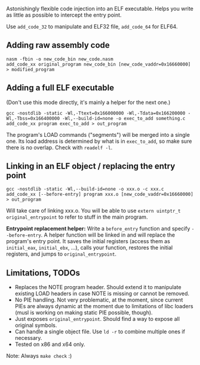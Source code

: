 Astonishingly flexible code injection into an ELF executable. Helps you write as little as possible to intercept the entry point.

Use `add_code_32` to manipulate and ELF32 file, `add_code_64` for ELF64.


Adding raw assembly code
------------------------

    nasm -fbin -o new_code_bin new_code.nasm
    add_code_xx original_program new_code_bin [new_code_vaddr=0x16660000] > modified_program


Adding a full ELF executable
----------------------------

(Don't use this mode directly, it's mainly a helper for the next one.)

    gcc -nostdlib -static -Wl,-Ttext=0x166000000 -Wl,-Tdata=0x166200000 -Wl,-Tbss=0x166400000 -Wl,--build-id=none -o exec_to_add something.c
    add_code_xx program exec_to_add > out_program
    
The program's LOAD commands ("segments") will be merged into a single one. Its load address is determined by what is in `exec_to_add`, so make sure there is no overlap. Check with `readelf -l`.



Linking in an ELF object / replacing the entry point
----------------------------------------------------

    gcc -nostdlib -static -Wl,--build-id=none -o xxx.o -c xxx.c
    add_code_xx [--before-entry] program xxx.o [new_code_vaddr=0x16660000] > out_program

Will take care of linking xxx.o. You will be able to use `extern uintptr_t original_entrypoint` to refer to stuff in the main program.

**Entrypoint replacement helper:** Write a `before_entry` function and specify `--before-entry`.
A helper function will be linked in and will replace the program's entry point. It saves the initial registers (access them as `initial_eax`, `initial_ebx`, ...), calls your function, restores the initial registers, and jumps to `original_entrypoint`.



Limitations, TODOs
------------------

 - Replaces the NOTE program header. Should extend it to manipulate existing LOAD headers in case NOTE is missing or cannot be removed.
 - No PIE handling. Not very problematic, at the moment, since current PIEs are always dynamic at the moment due to limitations of libc loaders (musl is working on making static PIE possible, though).
 - Just exposes `original_entrypoint`. Should find a way to expose all original symbols.
 - Can handle a single object file. Use `ld -r` to combine multiple ones if necessary.
 - Tested on x86 and x64 only.


Note: Always `make check` :)
